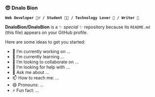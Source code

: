 ### 😎 Dnalo Bion 
**`Web Developer 🧙‍♂️ / Student 👨‍🔬 / Technology Lover 👾 / Writer 🗿`**


**DnaloBion/DnaloBion** is a ✨ _special_ ✨ repository because its `README.md` (this file) appears on your GitHub profile.

Here are some ideas to get you started:

- 🔭 I’m currently working on ...
- 🌱 I’m currently learning ...
- 👯 I’m looking to collaborate on ...
- 🤔 I’m looking for help with ...
- 💬 Ask me about ...
- 📫 How to reach me: ...
- 😄 Pronouns: ...
- ⚡ Fun fact: ...

